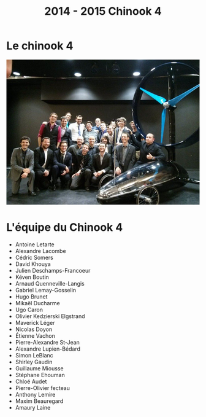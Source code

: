 ﻿---
layout: projet
title: 2014 - 2015 Chinook 4
---

Le chinook 4
============

![chinook4](pictures/chinook4.jpg)

L'équipe du Chinook 4
=====================

- Antoine Letarte
- Alexandre Lacombe
- Cédric Somers
- David Khouya
- Julien Deschamps-Francoeur
- Kéven Boutin
- Arnaud Quenneville-Langis
- Gabriel Lemay-Gosselin
- Hugo Brunet
- Mikaël Ducharme
- Ugo Caron
- Olivier Kedzierski Elgstrand
- Maverick Léger
- Nicolas Doyon
- Étienne Vachon
- Pierre-Alexandre St-Jean
- Alexandre Lupien-Bédard
- Simon LeBlanc
- Shirley Gaudin
- Guillaume Miousse
- Stéphane Ehouman
- Chloé Audet
- Pierre-Olivier fecteau
- Anthony Lemire
- Maxim Beauregard
- Amaury Laine
